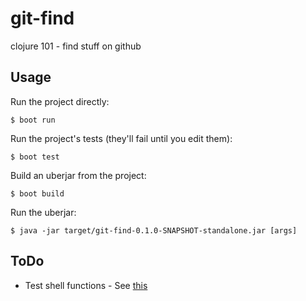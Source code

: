 # git-find

clojure 101 - find stuff on github

## Usage

Run the project directly:

    $ boot run

Run the project's tests (they'll fail until you edit them):

    $ boot test

Build an uberjar from the project:

    $ boot build

Run the uberjar:

    $ java -jar target/git-find-0.1.0-SNAPSHOT-standalone.jar [args]

## ToDo
- Test shell functions - See [this](https://www.reddit.com/r/Clojure/comments/6y6yrk/what_librariesmethods_do_you_use_for_mock_testing/)